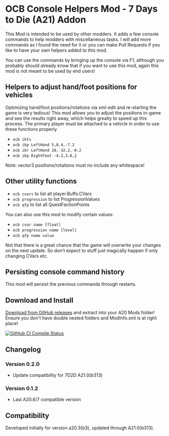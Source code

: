 # OCB Console Helpers Mod - 7 Days to Die (A21) Addon

This Mod is intended to be used by other modders. It adds a few console
commands to help modders with miscellaneous tasks. I will add more commands
as I found the need for it or you can make Pull Requests if you like to have
your own helpers added to this mod.

You can use the commands by bringing up the console via F1, although you
probably should already know that if you want to use this mod, again this
mod is not meant to be used by end users!

## Helpers to adjust hand/foot positions for vehicles

Optimizing hand/foot positions/rotations via xml-edit and re-starting
the game is very tedious! This mod allows you to adjust the positions
in-game and see the results right away, which helps greatly to speed
up this process. The primary player must be attached to a vehicle in
order to use these functions properly.

- `ocb ikts`
- `ocb ikp LeftHand 5,8.4,-7.2`
- `ocb ikr LeftHand 28,-32.2,-0.2`
- `ocb ikp RightFoot -4.2,3.6,2`

Note: vector3 positions/rotations must no include any whitespace!

## Other utility functions

- `ocb cvars` to list all player.Buffs.CVars
- `ocb progression` to list ProgressionValues 
- `ocb qfp` to list all QuestFactionPoints

You can also use this mod to modify certain values:

- `ocb cvar name [float]`
- `ocb progression name [level]`
- `ocb qfp name value`

Not that there is a great chance that the game will overwrite
your changes on the next update. So don't expect to stuff just
magically happen if only changing CVars etc.

## Persisting console command history

This mod will persist the previous commands through restarts.

## Download and Install

[Download from GitHub releases][1] and extract into your A20 Mods folder!  
Ensure you don't have double nested folders and ModInfo.xml is at right place!

[![GitHub CI Compile Status][3]][2]

## Changelog

### Version 0.2.0

- Update compatibility for 7D2D A21.0(b313)

### Version 0.1.2

- Last A20.6/7 compatible version

## Compatibility

Developed initially for version a20.3(b3), updated through A21.0(b313).

[1]: https://github.com/OCB7D2D/OcbConsoleHelpers/releases
[2]: https://github.com/OCB7D2D/OcbConsoleHelpers/actions/workflows/ci.yml
[3]: https://github.com/OCB7D2D/OcbConsoleHelpers/actions/workflows/ci.yml/badge.svg
